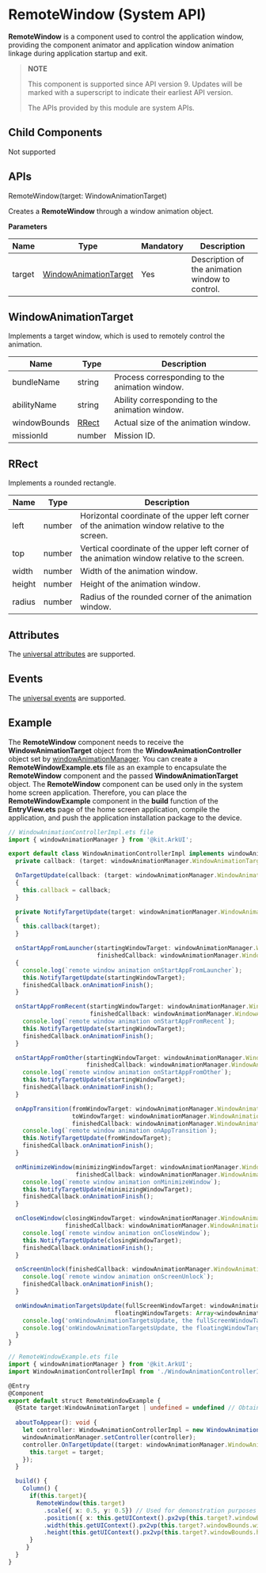 # RemoteWindow (System API)

**RemoteWindow** is a component used to control the application window, providing the component animator and application window animation linkage during application startup and exit.

>  **NOTE**
>  
>  This component is supported since API version 9. Updates will be marked with a superscript to indicate their earliest API version.
>
>  The APIs provided by this module are system APIs.

## Child Components

Not supported

## APIs

RemoteWindow(target: WindowAnimationTarget)

Creates a **RemoteWindow** through a window animation object.

**Parameters**

| Name| Type| Mandatory | Description|
| -------- | -------- | --------------- | -------- |
| target | [WindowAnimationTarget](#windowanimationtarget) | Yes  | Description of the animation window to control.|

## WindowAnimationTarget

Implements a target window, which is used to remotely control the animation.

| Name     | Type    | Description|
| ------- | ------ | ----------------------- |
| bundleName  | string | Process corresponding to the animation window.|
| abilityName | string | Ability corresponding to the animation window.|
| windowBounds | [RRect](#rrect) | Actual size of the animation window.|
| missionId  | number | Mission ID.|

## RRect

Implements a rounded rectangle.

| Name     | Type    | Description|
| ------- | ------ | ----------------------- |
| left  | number | Horizontal coordinate of the upper left corner of the animation window relative to the screen.|
| top | number | Vertical coordinate of the upper left corner of the animation window relative to the screen.|
| width | number | Width of the animation window.|
| height | number | Height of the animation window.|
| radius | number | Radius of the rounded corner of the animation window.|

## Attributes

The [universal attributes](ts-component-general-attributes.md) are supported.

## Events

The [universal events](ts-component-general-events.md) are supported.

## Example
The **RemoteWindow** component needs to receive the **WindowAnimationTarget** object from the **WindowAnimationController** object set by [windowAnimationManager](../js-apis-windowAnimationManager-sys.md). You can create a **RemoteWindowExample.ets** file as an example to encapsulate the **RemoteWindow** component and the passed **WindowAnimationTarget** object.
The **RemoteWindow** component can be used only in the system home screen application. Therefore, you can place the **RemoteWindowExample** component in the **build** function of the **EntryView.ets** page of the home screen application, compile the application, and push the application installation package to the device.

```ts
// WindowAnimationControllerImpl.ets file
import { windowAnimationManager } from '@kit.ArkUI';

export default class WindowAnimationControllerImpl implements windowAnimationManager.WindowAnimationController {
  private callback: (target: windowAnimationManager.WindowAnimationTarget) => void = () => {}

  OnTargetUpdate(callback: (target: windowAnimationManager.WindowAnimationTarget) => void)
  {
    this.callback = callback;
  }

  private NotifyTargetUpdate(target: windowAnimationManager.WindowAnimationTarget)
  {
    this.callback(target);
  }

  onStartAppFromLauncher(startingWindowTarget: windowAnimationManager.WindowAnimationTarget,
                         finishedCallback: windowAnimationManager.WindowAnimationFinishedCallback): void
  {
    console.log(`remote window animation onStartAppFromLauncher`);
    this.NotifyTargetUpdate(startingWindowTarget);
    finishedCallback.onAnimationFinish();
  }

  onStartAppFromRecent(startingWindowTarget: windowAnimationManager.WindowAnimationTarget,
                       finishedCallback: windowAnimationManager.WindowAnimationFinishedCallback): void {
    console.log(`remote window animation onStartAppFromRecent`);
    this.NotifyTargetUpdate(startingWindowTarget);
    finishedCallback.onAnimationFinish();
  }

  onStartAppFromOther(startingWindowTarget: windowAnimationManager.WindowAnimationTarget,
                      finishedCallback: windowAnimationManager.WindowAnimationFinishedCallback): void {
    console.log(`remote window animation onStartAppFromOther`);
    this.NotifyTargetUpdate(startingWindowTarget);
    finishedCallback.onAnimationFinish();
  }

  onAppTransition(fromWindowTarget: windowAnimationManager.WindowAnimationTarget,
                  toWindowTarget: windowAnimationManager.WindowAnimationTarget,
                  finishedCallback: windowAnimationManager.WindowAnimationFinishedCallback): void{
    console.log(`remote window animation onAppTransition`);
    this.NotifyTargetUpdate(fromWindowTarget);
    finishedCallback.onAnimationFinish();
  }

  onMinimizeWindow(minimizingWindowTarget: windowAnimationManager.WindowAnimationTarget,
                   finishedCallback: windowAnimationManager.WindowAnimationFinishedCallback): void {
    console.log(`remote window animation onMinimizeWindow`);
    this.NotifyTargetUpdate(minimizingWindowTarget);
    finishedCallback.onAnimationFinish();
  }

  onCloseWindow(closingWindowTarget: windowAnimationManager.WindowAnimationTarget,
                finishedCallback: windowAnimationManager.WindowAnimationFinishedCallback): void {
    console.log(`remote window animation onCloseWindow`);
    this.NotifyTargetUpdate(closingWindowTarget);
    finishedCallback.onAnimationFinish();
  }

  onScreenUnlock(finishedCallback: windowAnimationManager.WindowAnimationFinishedCallback): void {
    console.log(`remote window animation onScreenUnlock`);
    finishedCallback.onAnimationFinish();
  }

  onWindowAnimationTargetsUpdate(fullScreenWindowTarget: windowAnimationManager.WindowAnimationTarget, 
                              floatingWindowTargets: Array<windowAnimationManager.WindowAnimationTarget>): void {
    console.log('onWindowAnimationTargetsUpdate, the fullScreenWindowTarget is: ' + fullScreenWindowTarget);
    console.log('onWindowAnimationTargetsUpdate, the floatingWindowTargets are: ' + floatingWindowTargets);
  }
}
```

```ts
// RemoteWindowExample.ets file
import { windowAnimationManager } from '@kit.ArkUI';
import WindowAnimationControllerImpl from './WindowAnimationControllerImpl';

@Entry
@Component
export default struct RemoteWindowExample {
  @State target:WindowAnimationTarget | undefined = undefined // Obtained through windowAnimationManager.
  
  aboutToAppear(): void {
    let controller: WindowAnimationControllerImpl = new WindowAnimationControllerImpl();
    windowAnimationManager.setController(controller);
    controller.OnTargetUpdate((target: windowAnimationManager.WindowAnimationTarget) => {
      this.target = target;
    });
  }

  build() {
    Column() {
      if(this.target){
        RemoteWindow(this.target)
          .scale({ x: 0.5, y: 0.5}) // Used for demonstration purposes only. .In general cases, scale({ x: 1, y: 1 }) is required.
          .position({ x: this.getUIContext().px2vp(this.target?.windowBounds.left), y: this.getUIContext().px2vp(this.target?.windowBounds.top) })
          .width(this.getUIContext().px2vp(this.target?.windowBounds.width))
          .height(this.getUIContext().px2vp(this.target?.windowBounds.height))
      }
     }
  }
}
```
